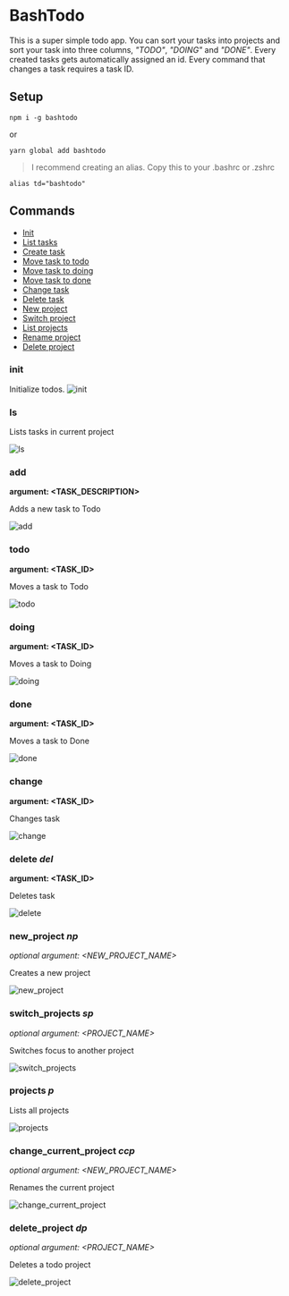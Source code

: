 # BashTodo

This is a super simple todo app. You can sort your tasks into projects and sort your task into three columns, _"TODO"_, _"DOING"_ and _"DONE"_. Every created tasks gets automatically assigned an id. Every command that changes a task requires a task ID.

## Setup

```shell
npm i -g bashtodo
```

or

```shell
yarn global add bashtodo
```

> I recommend creating an alias. Copy this to your .bashrc or .zshrc

```shell
alias td="bashtodo"
```

## Commands

- [Init](#init)
- [List tasks](#ls)
- [Create task](#add)
- [Move task to todo](#todo)
- [Move task to doing](#doing)
- [Move task to done](#done)
- [Change task](#change)
- [Delete task](#delete-_del_)
- [New project](#new_project-_np_)
- [Switch project](#switch_projects-_sp_)
- [List projects](#projects-_p_)
- [Rename project](#change_current_project-_ccp_)
- [Delete project](#delete_project-_dp_)

### **init**

Initialize todos.
![init](./assets/init.gif)

### **ls**

Lists tasks in current project

![ls](./assets/ls.gif)

### **add**

**argument: <TASK_DESCRIPTION>**

Adds a new task to Todo

![add](./assets/add.gif)

### **todo**

**argument: <TASK_ID>**

Moves a task to Todo

![todo](./assets/todo.gif)

### **doing**

**argument: <TASK_ID>**

Moves a task to Doing

![doing](./assets/doing.gif)

### **done**

**argument: <TASK_ID>**

Moves a task to Done

![done](./assets/done.gif)


### **change**

**argument: <TASK_ID>**

Changes task

![change](./assets/change.gif)

### **delete** _del_

**argument: <TASK_ID>**

Deletes task

![delete](./assets/del.gif)


### **new_project** _np_

_optional argument: <NEW_PROJECT_NAME>_

Creates a new project

![new_project](./assets/new_project.gif)

### **switch_projects** _sp_

_optional argument: <PROJECT_NAME>_

Switches focus to another project

![switch_projects](./assets/switch_projects.gif)

### **projects** _p_

Lists all projects

![projects](./assets/projects.gif)

### **change_current_project** _ccp_

_optional argument: <NEW_PROJECT_NAME>_

Renames the current project

![change_current_project](./assets/ccp.gif)

### **delete_project** _dp_

_optional argument: <PROJECT_NAME>_

Deletes a todo project

![delete_project](./assets/delete_project.gif)

